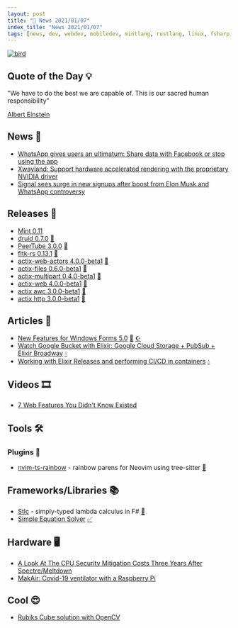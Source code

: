 ```yaml
---
layout: post
title: "📜 News 2021/01/07"
index_title: "News 2021/01/07"
tags: [news, dev, webdev, mobiledev, mintlang, rustlang, linux, fsharp, csharp, dotnet, elixirlang, erlang, pwa, neovim, vlang, security, raspberry, opencv]
---
```


<a href="https://daily-tech-news.github.io/2021/01/07/news.html">
  <img src="https://user-images.githubusercontent.com/430272/103969048-d1d52e80-5143-11eb-8a61-bcd3dc6dd49a.jpg"
     alt="bird"
     class="image">
</a>

## Quote of the Day 💡

"We have to do the best we are capable of. This is our sacred human responsibility"

[Albert Einstein](https://en.wikipedia.org/wiki/Albert_Einstein)

## News 📰

- [WhatsApp gives users an ultimatum: Share data with Facebook or stop using the app](https://arstechnica.com/tech-policy/2021/01/whatsapp-users-must-share-their-data-with-facebook-or-stop-using-the-app/)
- [Xwayland: Support hardware accelerated rendering with the proprietary NVIDIA driver](https://gitlab.freedesktop.org/xorg/xserver/-/merge_requests/587)
- [Signal sees surge in new signups after boost from Elon Musk and WhatsApp controversy](https://www.theverge.com/2021/1/7/22218989/signal-new-signups-whatsapp-facebook-privacy-controversy-elon-musk)

## Releases 🥳

- [Mint 0.11](https://github.com/mint-lang/mint/releases/tag/0.11.0)
- [druid 0.7.0](https://crates.io/crates/druid/0.7.0) [🦀](https://www.rust-lang.org "#rust")
- [PeerTube 3.0.0](https://github.com/Chocobozzz/PeerTube/releases/tag/v3.0.0) [🐧](https://www.linux.org "#linux")
- [fltk-rs 0.13.1](https://github.com/MoAlyousef/fltk-rs/releases/tag/0.13.1) [🦀](https://www.rust-lang.org "#rust")
- [actix-web-actors 4.0.0-beta1](https://github.com/actix/actix-web/releases/tag/actors-v4.0.0-beta.1) [🦀](https://www.rust-lang.org "#rust")
- [actix-files 0.6.0-beta1](https://github.com/actix/actix-web/releases/tag/files-v0.6.0-beta.1) [🦀](https://www.rust-lang.org "#rust")
- [actix-multipart 0.4.0-beta1](https://github.com/actix/actix-web/releases/tag/multipart-v0.4.0-beta.1) [🦀](https://www.rust-lang.org "#rust")
- [actix-web 4.0.0-beta1](https://github.com/actix/actix-web/releases/tag/web-v4.0.0-beta.1) [🦀](https://www.rust-lang.org "#rust")
- [actix awc 3.0.0-beta1](https://github.com/actix/actix-web/releases/tag/awc-v3.0.0-beta.1) [🦀](https://www.rust-lang.org "#rust")
- [actix http 3.0.0-beta1](https://github.com/actix/actix-web/releases/tag/http-v3.0.0-beta.1) [🦀](https://www.rust-lang.org "#rust")

## Articles 📜

- [New Features for Windows Forms 5.0](https://www.infoq.com/news/2021/01/WinForms-5/) [🔷](https://fsharp.org "#fsharp #dotnet") [☪️ ](https://docs.microsoft.com/en-us/dotnet/csharp "#csharp #dotnet")
- [Watch Google Bucket with Elixir: Google Cloud Storage + PubSub + Elixir Broadway](https://paveltyk.medium.com/watch-google-bucket-with-elixir-google-cloud-storage-pubsub-elixir-broadway-500279375739) [💧](https://elixir-lang.org "#elixirlang")
- [Working with Elixir Releases and performing CI/CD in containers](https://darnahsan.medium.com/working-with-elixir-releases-and-performing-ci-cd-in-containers-383ba03b6768) [💧](https://elixir-lang.org "#elixirlang")

## Videos 🎞

- [7 Web Features You Didn't Know Existed](https://www.youtube.com/watch?v=ppwagkhrZJs)

## Tools 🛠

### Plugins 🔌

- [nvim-ts-rainbow](https://github.com/p00f/nvim-ts-rainbow) - rainbow parens for Neovim using tree-sitter [🍃](https://neovim.io "#neovim")

## Frameworks/Libraries 📚

- [Stlc](https://github.com/brianberns/Stlc) - simply-typed lambda calculus in F# [🔷](https://fsharp.org "#fsharp #dotnet")
- [Simple Equation Solver](https://github.com/jasperalani/simple-equation-solver) [✅](https://vlang.io "#vlang")

## Hardware 🖥

- [A Look At The CPU Security Mitigation Costs Three Years After Spectre/Meltdown](https://www.phoronix.com/scan.php?page=article&item=3-years-specmelt&num=1)
- [MakAir: Covid-19 ventilator with a Raspberry Pi](https://blog.senx.io/makair-covid-19-ventilator-with-a-raspberry-pi/)

## Cool 😍

- [Rubiks Cube solution with OpenCV](https://www.linkedin.com/posts/yassine-hamdaoui_rubiks-cube-solution-using-opencv-by-daizyu-ugcPost-6750823359526789120-mulP)

